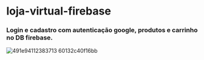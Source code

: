 # loja-virtual-firebase
### Login e cadastro com autenticação google, produtos e carrinho no DB firebase.
![491e94112383713 60132c40f16bb](https://user-images.githubusercontent.com/48891840/127602049-a7448e41-8e88-46c0-9b19-6c7de2750b51.gif)

 
